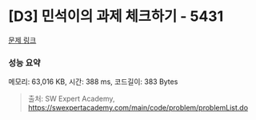 # [D3] 민석이의 과제 체크하기 - 5431 

[문제 링크](https://swexpertacademy.com/main/code/problem/problemDetail.do?contestProbId=AWVl3rWKDBYDFAXm) 

### 성능 요약

메모리: 63,016 KB, 시간: 388 ms, 코드길이: 383 Bytes



> 출처: SW Expert Academy, https://swexpertacademy.com/main/code/problem/problemList.do